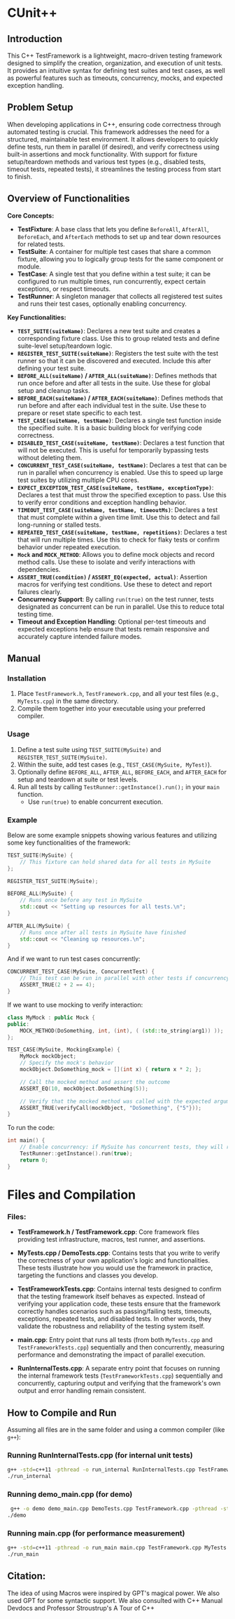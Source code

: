 # CUnit++

## Introduction
This C++ TestFramework is a lightweight, macro-driven testing framework designed to simplify the creation, organization, and execution of unit tests. It provides an intuitive syntax for defining test suites and test cases, as well as powerful features such as timeouts, concurrency, mocks, and expected exception handling.

## Problem Setup
When developing applications in C++, ensuring code correctness through automated testing is crucial. This framework addresses the need for a structured, maintainable test environment. It allows developers to quickly define tests, run them in parallel (if desired), and verify correctness using built-in assertions and mock functionality. With support for fixture setup/teardown methods and various test types (e.g., disabled tests, timeout tests, repeated tests), it streamlines the testing process from start to finish.

## Overview of Functionalities

**Core Concepts:**
- **TestFixture**: A base class that lets you define `BeforeAll`, `AfterAll`, `BeforeEach`, and `AfterEach` methods to set up and tear down resources for related tests.
- **TestSuite**: A container for multiple test cases that share a common fixture, allowing you to logically group tests for the same component or module.
- **TestCase**: A single test that you define within a test suite; it can be configured to run multiple times, run concurrently, expect certain exceptions, or respect timeouts.
- **TestRunner**: A singleton manager that collects all registered test suites and runs their test cases, optionally enabling concurrency.

**Key Functionalities:**
- **`TEST_SUITE(suiteName)`**: Declares a new test suite and creates a corresponding fixture class. Use this to group related tests and define suite-level setup/teardown logic.
- **`REGISTER_TEST_SUITE(suiteName)`**: Registers the test suite with the test runner so that it can be discovered and executed. Include this after defining your test suite.
- **`BEFORE_ALL(suiteName)` / `AFTER_ALL(suiteName)`**: Defines methods that run once before and after all tests in the suite. Use these for global setup and cleanup tasks.
- **`BEFORE_EACH(suiteName)` / `AFTER_EACH(suiteName)`**: Defines methods that run before and after each individual test in the suite. Use these to prepare or reset state specific to each test.
- **`TEST_CASE(suiteName, testName)`**: Declares a single test function inside the specified suite. It is a basic building block for verifying code correctness.
- **`DISABLED_TEST_CASE(suiteName, testName)`**: Declares a test function that will not be executed. This is useful for temporarily bypassing tests without deleting them.
- **`CONCURRENT_TEST_CASE(suiteName, testName)`**: Declares a test that can be run in parallel when concurrency is enabled. Use this to speed up large test suites by utilizing multiple CPU cores.
- **`EXPECT_EXCEPTION_TEST_CASE(suiteName, testName, exceptionType)`**: Declares a test that must throw the specified exception to pass. Use this to verify error conditions and exception handling behavior.
- **`TIMEOUT_TEST_CASE(suiteName, testName, timeoutMs)`**: Declares a test that must complete within a given time limit. Use this to detect and fail long-running or stalled tests.
- **`REPEATED_TEST_CASE(suiteName, testName, repetitions)`**: Declares a test that will run multiple times. Use this to check for flaky tests or confirm behavior under repeated execution.
- **`Mock` and `MOCK_METHOD`**: Allows you to define mock objects and record method calls. Use these to isolate and verify interactions with dependencies.
- **`ASSERT_TRUE(condition)` / `ASSERT_EQ(expected, actual)`**: Assertion macros for verifying test conditions. Use these to detect and report failures clearly.
- **Concurrency Support**: By calling `run(true)` on the test runner, tests designated as concurrent can be run in parallel. Use this to reduce total testing time.
- **Timeout and Exception Handling**: Optional per-test timeouts and expected exceptions help ensure that tests remain responsive and accurately capture intended failure modes.

## Manual

### Installation
1. Place `TestFramework.h`, `TestFramework.cpp`, and all your test files (e.g., `MyTests.cpp`) in the same directory.
2. Compile them together into your executable using your preferred compiler.

### Usage
1. Define a test suite using `TEST_SUITE(MySuite)` and `REGISTER_TEST_SUITE(MySuite)`.
2. Within the suite, add test cases (e.g., `TEST_CASE(MySuite, MyTest)`).
3. Optionally define `BEFORE_ALL`, `AFTER_ALL`, `BEFORE_EACH`, and `AFTER_EACH` for setup and teardown at suite or test levels.
4. Run all tests by calling `TestRunner::getInstance().run();` in your `main` function.
    - Use `run(true)` to enable concurrent execution.
### Example

Below are some example snippets showing various features and utilizing some key functionalities of the framework:

```cpp
TEST_SUITE(MySuite) {
    // This fixture can hold shared data for all tests in MySuite
};

REGISTER_TEST_SUITE(MySuite);

BEFORE_ALL(MySuite) {
    // Runs once before any test in MySuite
    std::cout << "Setting up resources for all tests.\n";
}

AFTER_ALL(MySuite) {
    // Runs once after all tests in MySuite have finished
    std::cout << "Cleaning up resources.\n";
}
```
And if we want to run test cases concurrently:
```cpp
CONCURRENT_TEST_CASE(MySuite, ConcurrentTest) {
    // This test can be run in parallel with other tests if concurrency is enabled.
    ASSERT_TRUE(2 + 2 == 4);
}
```
If we want to use mocking to verify interaction:
```cpp
class MyMock : public Mock {
public:
    MOCK_METHOD(DoSomething, int, (int), ( (std::to_string(arg1)) ));
};

TEST_CASE(MySuite, MockingExample) {
    MyMock mockObject;
    // Specify the mock's behavior
    mockObject.DoSomething_mock = [](int x) { return x * 2; };

    // Call the mocked method and assert the outcome
    ASSERT_EQ(10, mockObject.DoSomething(5));

    // Verify that the mocked method was called with the expected argument
    ASSERT_TRUE(verifyCall(mockObject, "DoSomething", {"5"}));
}
```
To run the code:
```cpp
int main() {
    // Enable concurrency: if MySuite has concurrent tests, they will run in parallel
    TestRunner::getInstance().run(true);
    return 0;
}
```

# Files and Compilation

### Files:
- **TestFramework.h / TestFramework.cpp**: Core framework files providing test infrastructure, macros, test runner, and assertions.
- **MyTests.cpp / DemoTests.cpp**: Contains tests that you write to verify the correctness of your own application's logic and functionalities. These tests illustrate how you would use the framework in practice, targeting the functions and classes you develop.
- **TestFrameworkTests.cpp**: Contains internal tests designed to confirm that the testing framework itself behaves as expected. Instead of verifying your application code, these tests ensure that the framework correctly handles scenarios such as passing/failing tests, timeouts, exceptions, repeated tests, and disabled tests. In other words, they validate the robustness and reliability of the testing system itself.

- **main.cpp**: Entry point that runs all tests (from both `MyTests.cpp` and `TestFrameworkTests.cpp`) sequentially and then concurrently, measuring performance and demonstrating the impact of parallel execution.
- **RunInternalTests.cpp**: A separate entry point that focuses on running the internal framework tests (`TestFrameworkTests.cpp`) sequentially and concurrently, capturing output and verifying that the framework's own output and error handling remain consistent.


## How to Compile and Run
Assuming all files are in the same folder and using a common compiler (like `g++`):


### Running RunInternalTests.cpp (for internal unit tests)
```bash
g++ -std=c++11 -pthread -o run_internal RunInternalTests.cpp TestFramework.cpp MyTests.cpp
./run_internal
```

### Running demo_main.cpp (for demo)
```bash
 g++ -o demo demo_main.cpp DemoTests.cpp TestFramework.cpp -pthread -std=c++11
./demo
```

### Running main.cpp (for performance measurement)
```bash
g++ -std=c++11 -pthread -o run_main main.cpp TestFramework.cpp MyTests.cpp
./run_main
```

## Citation:
The idea of using Macros were inspired by GPT's magical power. We also used GPT for some syntactic support.
We also consulted with C++ Manual Devdocs and Professor Stroustrup's A Tour of C++
